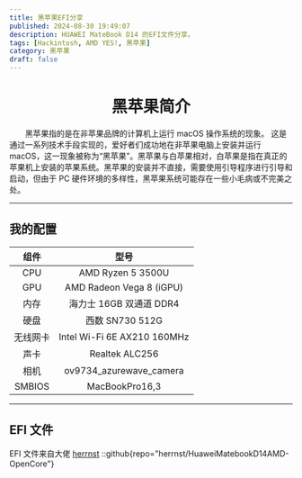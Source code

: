 ```yaml
---
title: 黑苹果EFI分享
published: 2024-08-30 19:49:07
description: HUAWEI MateBook D14 的EFI文件分享。
tags: [Hackintosh, AMD YES!, 黑苹果]
category: 黑苹果
draft: false
---
```


<base target="_blank">

<div align="center">

# 黑苹果简介

</div>

‌&#12288;&#12288;黑苹果指的是在非苹果品牌的计算机上运行 macOS 操作系统的现象。‌ 这是通过一系列技术手段实现的，爱好者们成功地在非苹果电脑上安装并运行 macOS，这一现象被称为“黑苹果”。黑苹果与白苹果相对，白苹果是指在真正的苹果机上安装的苹果系统。黑苹果的安装并不直接，需要使用引导程序进行引导和启动，但由于 PC 硬件环境的多样性，黑苹果系统可能存在一些小毛病或不完美之处。‌

---

## 我的配置

|   组件   |            型号             |
| :------: | :-------------------------: |
|   CPU    |      AMD Ryzen 5 3500U      |
|   GPU    |  AMD Radeon Vega 8 (iGPU)   |
|   内存   |   海力士 16GB 双通道 DDR4   |
|   硬盘   |       西数 SN730 512G       |
| 无线网卡 | Intel Wi-Fi 6E AX210 160MHz |
|   声卡   |       Realtek ALC256        |
|   相机   |   ov9734_azurewave_camera   |
|  SMBIOS  |       MacBookPro16,3        |

---

## EFI 文件

EFI 文件来自大佬 [herrnst](https://github.com/herrnst)
::github{repo="herrnst/HuaweiMatebookD14AMD-OpenCore"}
